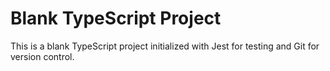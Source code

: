 # Blank TypeScript Project

This is a blank TypeScript project initialized with Jest for testing and Git for version control.